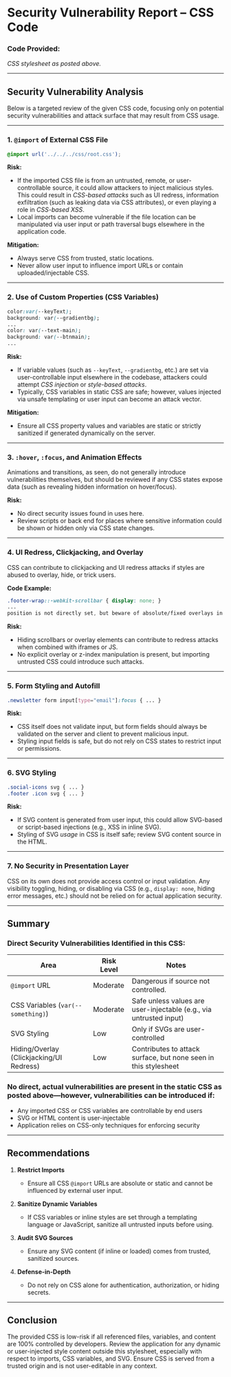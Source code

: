 # Security Vulnerability Report – CSS Code

### Code Provided:
*CSS stylesheet as posted above.*

---

## Security Vulnerability Analysis

Below is a targeted review of the given CSS code, focusing only on potential security vulnerabilities and attack surface that may result from CSS usage.

---

### 1. `@import` of External CSS File

```css
@import url('../../../css/root.css');
```

**Risk:**  
- If the imported CSS file is from an untrusted, remote, or user-controllable source, it could allow attackers to inject malicious styles. This could result in *CSS-based attacks* such as UI redress, information exfiltration (such as leaking data via CSS attributes), or even playing a role in *CSS-based XSS*.
- Local imports can become vulnerable if the file location can be manipulated via user input or path traversal bugs elsewhere in the application code.

**Mitigation:**  
- Always serve CSS from trusted, static locations.
- Never allow user input to influence import URLs or contain uploaded/injectable CSS.

---

### 2. Use of Custom Properties (CSS Variables)

```css
color:var(--keyText);
background: var(--gradientbg);
...
color: var(--text-main);
background: var(--btnmain);
...
```

**Risk:**  
- If variable values (such as `--keyText`, `--gradientbg`, etc.) are set via user-controllable input elsewhere in the codebase, attackers could attempt *CSS injection* or *style-based attacks*.
- Typically, CSS variables in static CSS are safe; however, values injected via unsafe templating or user input can become an attack vector.

**Mitigation:**  
- Ensure all CSS property values and variables are static or strictly sanitized if generated dynamically on the server.

---

### 3. `:hover`, `:focus`, and Animation Effects

Animations and transitions, as seen, do not generally introduce vulnerabilities themselves, but should be reviewed if any CSS states expose data (such as revealing hidden information on hover/focus).

**Risk:**  
- No direct security issues found in uses here.  
- Review scripts or back end for places where sensitive information could be shown or hidden only via CSS state changes.

---

### 4. UI Redress, Clickjacking, and Overlay

CSS can contribute to clickjacking and UI redress attacks if styles are abused to overlay, hide, or trick users.

**Code Example:**
```css
.footer-wrap::-webkit-scrollbar { display: none; }
...
position is not directly set, but beware of absolute/fixed overlays in CSS
```

**Risk:**  
- Hiding scrollbars or overlay elements can contribute to redress attacks when combined with iframes or JS.
- No explicit overlay or z-index manipulation is present, but importing untrusted CSS could introduce such attacks.

---

### 5. Form Styling and Autofill

```css
.newsletter form input[type="email"]:focus { ... }
```

**Risk:**  
- CSS itself does not validate input, but form fields should always be validated on the server and client to prevent malicious input.
- Styling input fields is safe, but do not rely on CSS states to restrict input or permissions.

---

### 6. SVG Styling

```css
.social-icons svg { ... }
.footer .icon svg { ... }
```

**Risk:**  
- If SVG content is generated from user input, this could allow SVG-based or script-based injections (e.g., XSS in inline SVG).
- Styling of SVG *usage* in CSS is itself safe; review SVG content source in the HTML.

---

### 7. No Security in Presentation Layer

CSS on its own does not provide access control or input validation. Any visibility toggling, hiding, or disabling via CSS (e.g., `display: none`, hiding error messages, etc.) should not be relied on for actual application security.

---

## Summary

### **Direct Security Vulnerabilities Identified in this CSS:**

| Area                                    | Risk Level | Notes                                                              |
|------------------------------------------|------------|--------------------------------------------------------------------|
| `@import` URL                           | Moderate   | Dangerous if source not controlled.                                |
| CSS Variables (`var(--something)`)       | Moderate   | Safe unless values are user-injectable (e.g., via untrusted input) |
| SVG Styling                             | Low        | Only if SVGs are user-controlled                                   |
| Hiding/Overlay (Clickjacking/UI Redress) | Low        | Contributes to attack surface, but none seen in this stylesheet    |

### **No direct, actual vulnerabilities are present in the static CSS as posted above**—however, vulnerabilities can be introduced if:
- Any imported CSS or CSS variables are controllable by end users
- SVG or HTML content is user-injectable
- Application relies on CSS-only techniques for enforcing security

---

## **Recommendations**

1. **Restrict Imports**  
   - Ensure all CSS `@import` URLs are absolute or static and cannot be influenced by external user input.

2. **Sanitize Dynamic Variables**  
   - If CSS variables or inline styles are set through a templating language or JavaScript, sanitize all untrusted inputs before using.

3. **Audit SVG Sources**  
   - Ensure any SVG content (if inline or loaded) comes from trusted, sanitized sources.

4. **Defense-in-Depth**  
   - Do not rely on CSS alone for authentication, authorization, or hiding secrets.

---

## **Conclusion**

The provided CSS is low-risk if all referenced files, variables, and content are 100% controlled by developers. Review the application for any dynamic or user-injected style content outside this stylesheet, especially with respect to imports, CSS variables, and SVG. Ensure CSS is served from a trusted origin and is not user-editable in any context.